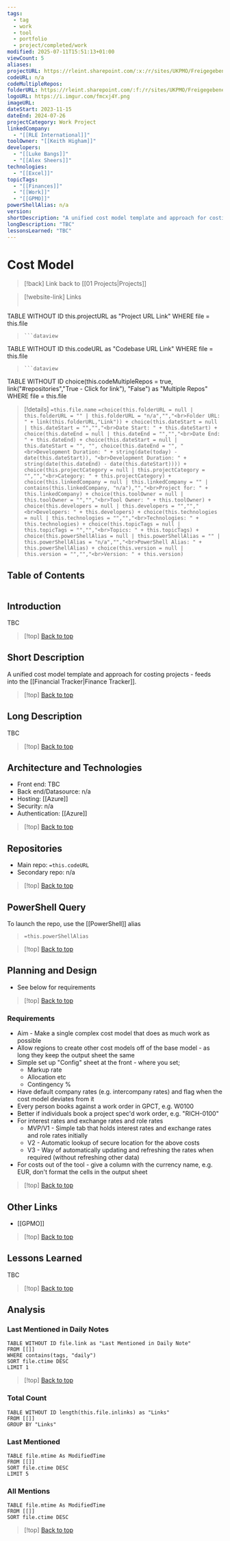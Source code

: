 ```yaml
---
tags:
  - tag
  - work
  - tool
  - portfolio
  - project/completed/work
modified: 2025-07-11T15:51:13+01:00
viewCount: 5
aliases: 
projectURL: https://rleint.sharepoint.com/:x:/r/sites/UKPMO/Freigegebene%20Dokumente/General/Tools/Cost%20Model/GPMO%20Cost%20Model%20V1.xlsx?d=w63d8777e305243178780a626d3abdf07&csf=1&web=1&e=hCf0X0
codeURL: n/a
codeMultipleRepos: 
folderURL: https://rleint.sharepoint.com/:f:/r/sites/UKPMO/Freigegebene%20Dokumente/General/Tools/Cost%20Model?csf=1&web=1&e=CGmO2I
logoURL: https://i.imgur.com/fmcxj4Y.png
imageURL: 
dateStart: 2023-11-15
dateEnd: 2024-07-26
projectCategory: Work Project
linkedCompany:
  - "[[RLE International]]"
toolOwner: "[[Keith Higham]]"
developers:
  - "[[Luke Bangs]]"
  - "[[Alex Sheers]]"
technologies:
  - "[[Excel]]"
topicTags:
  - "[[Finances]]"
  - "[[Work]]"
  - "[[GPMO]]"
powerShellAlias: n/a
version: 
shortDescription: "A unified cost model template and approach for costing projects - feeds into the Finance Tracker."
longDescription: "TBC"
lessonsLearned: "TBC"
---
```

# Cost Model

> [!back] Link back to [[01 Projects|Projects]]

>[!website-link] Links
> ```dataview
TABLE WITHOUT ID this.projectURL as "Project URL Link"
WHERE file = this.file
>```
>```dataview
TABLE WITHOUT ID this.codeURL as "Codebase URL Link"
WHERE file = this.file
>```
>```dataview
TABLE WITHOUT ID choice(this.codeMultipleRepos = true, link("#repositories","True - Click for link"), "False") as "Multiple Repos"
WHERE file = this.file

>[!details]  `=this.file.name`
>`=choice(this.folderURL = null | this.folderURL = "" | this.folderURL = "n/a","","<br>Folder URL: " + link(this.folderURL,"Link")) + choice(this.dateStart = null | this.dateStart = "","","<br>Date Start: " + this.dateStart) + choice(this.dateEnd = null | this.dateEnd = "","","<br>Date End: " + this.dateEnd) + choice(this.dateStart = null | this.dateStart = "", "", choice(this.dateEnd = "", "<br>Development Duration: " + string(date(today) - date(this.dateStart)), "<br>Development Duration: " + string(date(this.dateEnd) - date(this.dateStart)))) + choice(this.projectCategory = null | this.projectCategory = "","","<br>Category: " + this.projectCategory) + choice(this.linkedCompany = null | this.linkedCompany = "" | contains(this.linkedCompany, "n/a"),"","<br>Project for: " + this.linkedCompany) + choice(this.toolOwner = null | this.toolOwner = "","","<br>Tool Owner: " + this.toolOwner) + choice(this.developers = null | this.developers = "","","<br>Developers: " + this.developers) + choice(this.technologies = null | this.technologies = "","","<br>Technologies: " + this.technologies) + choice(this.topicTags = null | this.topicTags = "","","<br>Topics: " + this.topicTags) + choice(this.powerShellAlias = null | this.powerShellAlias = "" | this.powerShellAlias = "n/a","","<br>PowerShell Alias: " + this.powerShellAlias) + choice(this.version = null | this.version = "","","<br>Version: " + this.version)`

## Table of Contents

```table-of-contents
```

## Introduction

TBC

>[!top] [Back to top](#Table%20of%20Contents)

## Short Description

A unified cost model template and approach for costing projects - feeds into the [[Financial Tracker|Finance Tracker]].

>[!top] [Back to top](#Table%20of%20Contents)

## Long Description

TBC

>[!top] [Back to top](#Table%20of%20Contents)

## Architecture and Technologies

- Front end: TBC
- Back end/Datasource: n/a
- Hosting: [[Azure]]
- Security: n/a
- Authentication: [[Azure]]

>[!top] [Back to top](#Table%20of%20Contents)

## Repositories

- Main repo: `=this.codeURL`
- Secondary repo: n/a

>[!top] [Back to top](#Table%20of%20Contents)

## PowerShell Query

To launch the repo, use the [[PowerShell]] alias 

> `=this.powerShellAlias`

>[!top] [Back to top](#Table%20of%20Contents)

## Planning and Design

- See below for requirements

>[!top] [Back to top](#Table%20of%20Contents)

### Requirements

- Aim - Make a single complex cost model that does as much work as possible
- Allow regions to create other cost models off of the base model - as long they keep the output sheet the same
- Simple set up "Config" sheet at the front - where you set;
	- Markup rate
	- Allocation etc
	- Contingency %
- Have default company rates (e.g. intercompany rates) and flag when the cost model deviates from it
- Every person books against a work order in GPCT, e.g. W0100
- Better if individuals book a project spec'd work order, e.g. "RICH-0100"
- For interest rates and exchange rates and role rates
	- MVP/V1 - Simple tab that holds interest rates and exchange rates and role rates initially
	- V2 - Automatic lookup of secure location for the above costs
	- V3 - Way of automatically updating and refreshing the rates when required (without refreshing other data)
- For costs out of the tool - give a column with the currency name, e.g. EUR, don't format the cells in the output sheet

>[!top] [Back to top](#Table%20of%20Contents)

## Other Links

- [[GPMO]]

>[!top] [Back to top](#Table%20of%20Contents)

## Lessons Learned

TBC

>[!top] [Back to top](#Table%20of%20Contents)

## Analysis

### Last Mentioned in Daily Notes

```dataview
TABLE WITHOUT ID file.link as "Last Mentioned in Daily Note"
FROM [[]]
WHERE contains(tags, "daily")
SORT file.ctime DESC
LIMIT 1
```

>[!top] [Back to top](#Table%20of%20Contents)

### Total Count

```dataview
TABLE WITHOUT ID length(this.file.inlinks) as "Links"
FROM [[]]
GROUP BY "Links"
```

### Last Mentioned

```dataview
TABLE file.mtime As ModifiedTime
FROM [[]]
SORT file.ctime DESC
LIMIT 5
```

### All Mentions

```dataview
TABLE file.mtime As ModifiedTime
FROM [[]]
SORT file.ctime DESC
```

>[!top] [Back to top](#Table%20of%20Contents)